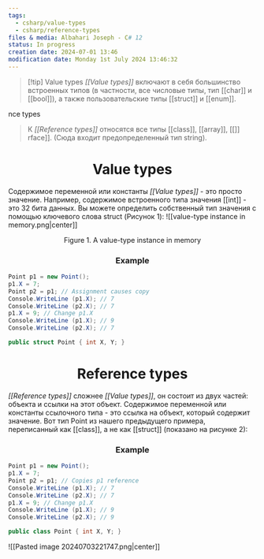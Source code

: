 ```yaml
---
tags:
  - csharp/value-types
  - csharp/reference-types
files & media: Albahari Joseph - C# 12
status: In progress
creation date: 2024-07-01 13:46
modification date: Monday 1st July 2024 13:46:32
---
```


> [!tip] Value types
> *[[Value types]]* включают в себя большинство встроенных типов (в частности, все числовые типы, тип [[char]] и [[bool]]), а также пользовательские типы [[struct]] и [[enum]].

[](Value%20types.md)nce types
> К *[[Reference types]]* относятся все типы [[class]], [[array]], [[[](char.md)]] [](bool.md)rface]]. (Сюда входит предопределенный тип string).

# <center>Value types</center>
Содержимое переменной или константы *[[Value types]]* - это просто значение. Например, содержимое встроенного типа значения [[int]] - это 32 бита данных. Вы можете определить собственный тип значения с помощью ключевого слова struct (Рисунок 1):
![[value-type instance in memory.png|center]]
<center>Figure 1. A value-type instance in memory</center>

### <center>Example</center>

```csharp
Point p1 = new Point();
p1.X = 7;
Point p2 = p1; // Assignment causes copy
Console.WriteLine (p1.X); // 7
Console.WriteLine (p2.X); // 7
p1.X = 9; // Change p1.X
Console.WriteLine (p1.X); // 9 
Console.WriteLine (p2.X); // 7

public struct Point { int X, Y; }
```
# <center>Reference types</center>
*[[Reference types]]* сложнее *[[Value types]]*, он состоит из двух частей: объекта и ссылки на этот объект. Содержимое переменной или константы ссылочного типа - это ссылка на объект, который содержит значение. Вот тип Point из нашего предыдущего примера, переписанный как [[class]], а не как [[struct]] (показано на рисунке 2):
### <center>Example</center>

```csharp
Point p1 = new Point();
p1.X = 7;
Point p2 = p1; // Copies p1 reference 
Console.WriteLine (p1.X); // 7 
Console.WriteLine (p2.X); // 7 
p1.X = 9; // Change p1.X 
Console.WriteLine (p1.X); // 9 
Console.WriteLine (p2.X); // 9

public class Point { int X, Y; }
```
![[Pasted image 20240703221747.png|center]]
